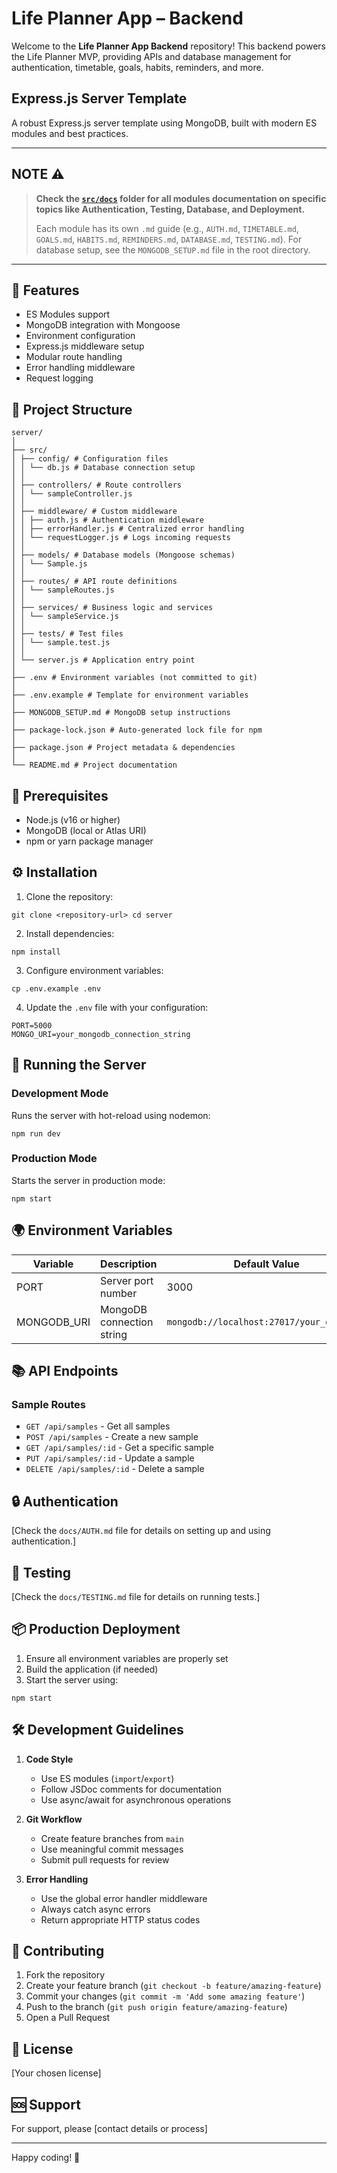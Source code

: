# Life Planner App – Backend

Welcome to the **Life Planner App Backend** repository! This backend powers the Life Planner MVP, providing APIs and database management for authentication, timetable, goals, habits, reminders, and more.

## Express.js Server Template

A robust Express.js server template using MongoDB, built with modern ES modules and best practices.

---

## NOTE ⚠️

> **Check the [`src/docs`](src/docs) folder for all modules documentation on specific topics like Authentication, Testing, Database, and Deployment.**
>
> Each module has its own `.md` guide (e.g., `AUTH.md`, `TIMETABLE.md`, `GOALS.md`, `HABITS.md`, `REMINDERS.md`, `DATABASE.md`, `TESTING.md`).
> For database setup, see the `MONGODB_SETUP.md` file in the root directory.
---

## 🚀 Features

- ES Modules support
- MongoDB integration with Mongoose
- Environment configuration
- Express.js middleware setup
- Modular route handling
- Error handling middleware
- Request logging

## 📁 Project Structure
```
server/
│
├── src/
│ ├── config/ # Configuration files
│ │ └── db.js # Database connection setup
│ │
│ ├── controllers/ # Route controllers
│ │ └── sampleController.js
│ │
│ ├── middleware/ # Custom middleware
│ │ ├── auth.js # Authentication middleware
│ │ ├── errorHandler.js # Centralized error handling
│ │ └── requestLogger.js # Logs incoming requests
│ │
│ ├── models/ # Database models (Mongoose schemas)
│ │ └── Sample.js
│ │
│ ├── routes/ # API route definitions
│ │ └── sampleRoutes.js
│ │
│ ├── services/ # Business logic and services
│ │ └── sampleService.js
│ │
│ ├── tests/ # Test files
│ │ └── sample.test.js
│ │
│ └── server.js # Application entry point
│
├── .env # Environment variables (not committed to git)
│
├── .env.example # Template for environment variables
│
├── MONGODB_SETUP.md # MongoDB setup instructions
│
├── package-lock.json # Auto-generated lock file for npm
│
├── package.json # Project metadata & dependencies
│
└── README.md # Project documentation
```


## 🔧 Prerequisites

- Node.js (v16 or higher)
- MongoDB (local or Atlas URI)
- npm or yarn package manager

## ⚙️ Installation

1. Clone the repository:
````
git clone <repository-url> cd server
````

2. Install dependencies:
````
npm install
````

3. Configure environment variables:
````
cp .env.example .env
````

4. Update the `.env` file with your configuration:
```
PORT=5000
MONGO_URI=your_mongodb_connection_string
```

## 🚦 Running the Server

### Development Mode
Runs the server with hot-reload using nodemon:
````
npm run dev
````

### Production Mode
Starts the server in production mode:
````
npm start
````

## 🌍 Environment Variables

| Variable     | Description                | Default Value                        |
|-------------|----------------------------|-------------------------------------|
| PORT        | Server port number         | 3000                                |
| MONGODB_URI | MongoDB connection string  | `mongodb://localhost:27017/your_database` |

## 📚 API Endpoints

### Sample Routes
- `GET /api/samples` - Get all samples
- `POST /api/samples` - Create a new sample
- `GET /api/samples/:id` - Get a specific sample
- `PUT /api/samples/:id` - Update a sample
- `DELETE /api/samples/:id` - Delete a sample

## 🔒 Authentication

[Check the `docs/AUTH.md` file for details on setting up and using authentication.]

## 🧪 Testing

[Check the `docs/TESTING.md` file for details on running tests.]

## 📦 Production Deployment

1. Ensure all environment variables are properly set
2. Build the application (if needed)
3. Start the server using:
````
npm start
````

## 🛠️ Development Guidelines

1. **Code Style**
    - Use ES modules (`import`/`export`)
    - Follow JSDoc comments for documentation
    - Use async/await for asynchronous operations

2. **Git Workflow**
    - Create feature branches from `main`
    - Use meaningful commit messages
    - Submit pull requests for review

3. **Error Handling**
    - Use the global error handler middleware
    - Always catch async errors
    - Return appropriate HTTP status codes

## 🤝 Contributing

1. Fork the repository
2. Create your feature branch (`git checkout -b feature/amazing-feature`)
3. Commit your changes (`git commit -m 'Add some amazing feature'`)
4. Push to the branch (`git push origin feature/amazing-feature`)
5. Open a Pull Request

## 📝 License

[Your chosen license]

## 🆘 Support

For support, please [contact details or process]

---
Happy coding! 🚀
